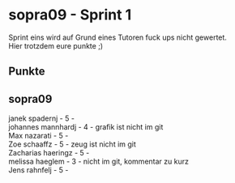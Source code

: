 # sopra09 - Sprint 1
Sprint eins wird auf Grund eines Tutoren fuck ups nicht gewertet.   
Hier trotzdem eure punkte ;)
## Punkte
## sopra09 
janek spadernj - 5 -  
johannes mannhardj - 4 - grafik ist nicht im git  
Max nazarati - 5 -  
Zoe schaaffz - 5 - zeug ist nicht im git  
Zacharias haeringz - 5 -  
melissa haeglem - 3 - nicht im git, kommentar zu kurz  
Jens rahnfelj - 5 -  